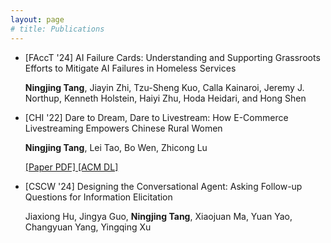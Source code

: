 ```yaml
---
layout: page
# title: Publications
---
```


<div>
<ul class="list-posts">
<li class="post-teaser">
<span class="post-teaser__title">[FAccT '24] AI Failure Cards: Understanding and Supporting Grassroots Efforts to Mitigate AI Failures in Homeless Services </span>
<p class="pub__author">
<strong>Ningjing Tang</strong>, Jiayin Zhi, Tzu-Sheng Kuo, Calla Kainaroi, Jeremy J. Northup, Kenneth Holstein, Haiyi Zhu, Hoda Heidari, and Hong Shen
</p>
</li>
<li class="post-teaser">
<span class="post-teaser__title">[CHI '22] Dare to Dream, Dare to Livestream: How E-Commerce Livestreaming Empowers Chinese Rural Women</span>
<p class="pub__author">
<strong>Ningjing Tang</strong>, Lei Tao, Bo Wen, Zhicong Lu 
</p>
<p class="pub__link">
<a href="./assets/chi22-528.pdf">
[Paper PDF]
</a>
<a href="https://dl.acm.org/doi/abs/10.1145/3491102.3517634">
[ACM DL]
</a>
</p>
</li>

<li class="post-teaser">
<span class="post-teaser__title">[CSCW '24] Designing the Conversational Agent: Asking Follow-up Questions for Information Elicitation</span>
<p class="pub__author">
Jiaxiong Hu, Jingya Guo, <strong>Ningjing Tang</strong>, Xiaojuan Ma, Yuan Yao, Changyuan Yang, Yingqing Xu
</p>
</li>
</ul>
</div>
